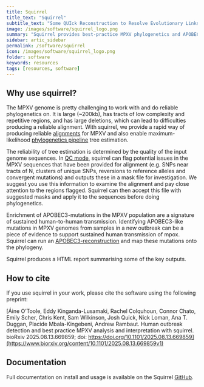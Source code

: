 ```yaml
---
title: Squirrel
title_text: "Squirrel"
subtitle_text: "Some QUIck Reconstruction to Resolve Evolutionary Links"
image: /images/software/squirrel_logo.png
summary: "Squirrel provides best-practice MPXV phylogenetics and APOBEC3-reconstruction."
sidebar: artic_sidebar
permalink: /software/squirrel
icon: /images/software/squirrel_logo.png
folder: software
keywords: resources
tags: [resources, software]
---
```


## Why use squirrel? 

The MPXV genome is pretty challenging to work with and do reliable phylogenetics on. It is large (~200kb), has tracts of low complexity and repetitive regions, and has large deletions, which can lead to difficulties producing a reliable alignment. With squirrel, we provide a rapid way of producing reliable [alignments](#how-it-works---alignment) for MPXV and also enable maximum-likelihood [phylogenetics pipeline](#phylogenetics-options-within-squirrel) tree estimation.

The reliability of tree estimation is determined by the quality of the input genome sequences. In [QC mode](#alignment-quality-control), squirrel can flag potential issues in the MPXV sequences that have been provided for alignment (e.g. SNPs near tracts of N, clusters of unique SNPs, reversions to reference alleles and convergent mutations) and outputs these in a mask file for investigation. We suggest you use this information to examine the alignment and pay close attention to the regions flagged. Squirrel can then accept this file with suggested masks and apply it to the sequences before doing phylogenetics. 

Enrichment of APOBEC3-mutations in the MPXV population are a signature of sustained human-to-human transmission. Identifying APOBEC3-like mutations in MPXV genomes from samples in a new outbreak can be a piece of evidence to support sustained human transmission of mpox. Squirrel can run an [APOBEC3-reconstruction](#phylogenetics-options-within-squirrel) and map these mutations onto the phylogeny.

Squirrel produces a HTML report summarising some of the key outputs.

## How to cite

If you use squirrel in your work, please cite the software using the following preprint:

[Áine O’Toole, Eddy Kinganda-Lusamaki, Rachel Colquhoun, Connor Chato, Emily Scher, Chris Kent, Sam Wilkinson, Josh Quick, Nick Loman, Ana T. Duggan, Placide Mbala-Kingebeni, Andrew Rambaut. Human outbreak detection and best practice MPXV analysis and interpretation with squirrel. bioRxiv 2025.08.13.669859; doi: https://doi.org/10.1101/2025.08.13.669859](https://www.biorxiv.org/content/10.1101/2025.08.13.669859v1)

## Documentation

Full documentation on install and usage is available on the Squirrel [GitHub](https://github.com/aineniamh/squirrel).